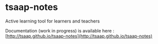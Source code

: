 tsaap-notes
===========

Active learning tool for learners and teachers

Documentation (work in progress) is available here :
[http://tsaap.github.io/tsaap-notes](http://tsaap.github.io/tsaap-notes)